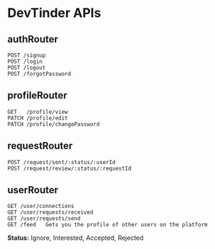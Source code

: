 # DevTinder APIs

## authRouter
```
POST /signup
POST /login
POST /logout
POST /forgotPassword
```

## profileRouter
```
GET   /profile/view
PATCH /profile/edit
PATCH /profile/changePassword
```

## requestRouter
```
POST /request/sent/:status/:userId
POST /request/review/:status/:requestId
```

## userRouter
```
GET /user/connections
GET /user/requests/received
GET /user/requests/send
GET /feed   Gets you the profile of other users on the platform
```

**Status:** Ignore, Interested, Accepted, Rejected
